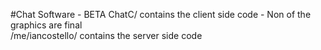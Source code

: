 #Chat Software - BETA
ChatC/ contains the client side code - Non of the graphics are final  
/me/iancostello/ contains the server side code  

